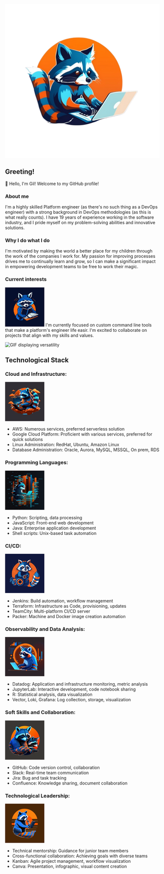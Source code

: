 ![Centered Logo](logo.png)

## Greeting!
:raccoon: Hello, I'm Gil! Welcome to my GitHub profile!

### About me
I'm a highly skilled Platform engineer (as there's no such thing as a DevOps engineer) with a strong background in DevOps methodologies (as this is what really counts). I have 19 years of experience working in the software industry, and I pride myself on my problem-solving abilities and innovative solutions.

### Why I do what I do
I'm motivated by making the world a better place for my children through the work of the companies I work for. My passion for improving processes drives me to continually learn and grow, so I can make a significant impact in empowering development teams to be free to work their magic.

### Current interests
![Learning](learn.png)
I'm currently focused on custom command line tools that make a platform's engineer life easir. I'm excited to collaborate on projects that align with my skills and values.

![GIF displaying versatility](choose-me.gif)

## Technological Stack

### Cloud and Infrastructure:
![Cloud and Infrastructure](cloud.png)
- AWS: Numerous services, preferred serverless solution
- Google Cloud Platform: Proficient with various services, preferred for quick solutions
- Linux Administration: RedHat, Ubuntu, Amazon Linux
- Database Administration: Oracle, Aurora, MySQL, MSSQL, On prem, RDS

### Programming Languages:
![Programming Languages](coding.png)
- Python: Scripting, data processing
- JavaScript: Front-end web development
- Java: Enterprise application development
- Shell scripts: Unix-based task automation

### CI/CD:
![CI/CD](cicd.png)
- Jenkins: Build automation, workflow management
- Terraform: Infrastructure as Code, provisioning, updates
- TeamCity: Multi-platform CI/CD server
- Packer: Machine and Docker image creation automation

### Observability and Data Analysis:
![Observability and Data Analysis](data.png)
- Datadog: Application and infrastructure monitoring, metric analysis
- JupyterLab: Interactive development, code notebook sharing
- R: Statistical analysis, data visualization
- Vector, Loki, Grafana: Log collection, storage, visualization

### Soft Skills and Collaboration:
![Soft Skills and Collaboration](soft-skills.png)
- GitHub: Code version control, collaboration
- Slack: Real-time team communication
- Jira: Bug and task tracking
- Confluence: Knowledge sharing, document collaboration

### Technological Leadership:
![Technological Leadership](tech-lead.png)
- Technical mentorship: Guidance for junior team members
- Cross-functional collaboration: Achieving goals with diverse teams
- Kanban: Agile project management, workflow visualization
- Canva: Presentation, infographic, visual content creation

